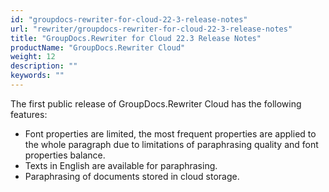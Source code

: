 ```yaml
---
id: "groupdocs-rewriter-for-cloud-22-3-release-notes"
url: "rewriter/groupdocs-rewriter-for-cloud-22-3-release-notes"
title: "GroupDocs.Rewriter for Cloud 22.3 Release Notes"
productName: "GroupDocs.Rewriter Cloud"
weight: 12
description: ""
keywords: ""
---
```


The first public release of GroupDocs.Rewriter Cloud has the following features:

* Font properties are limited, the most frequent properties are applied to the whole paragraph due to limitations of paraphrasing quality and font properties balance. 
* Texts in English are available for paraphrasing.
* Paraphrasing of documents stored in cloud storage. 